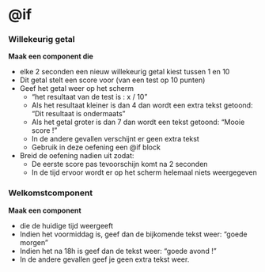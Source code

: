 # @if

### **Willekeurig getal**

**Maak een component die**

* elke 2 seconden een nieuw willekeurig getal kiest tussen 1 en 10
* Dit getal stelt een score voor (van een test op 10 punten)
* Geef het getal weer op het scherm
  * “het resultaat van de test is : x / 10”
  * Als het resultaat kleiner is dan 4 dan wordt een extra tekst getoond: “Dit resultaat is ondermaats”
  * Als het getal groter is dan 7 dan wordt een tekst getoond: “Mooie score !”
  * In de andere gevallen verschijnt er geen extra tekst
  * Gebruik in deze oefening een @if block
* Breid de oefening nadien uit zodat:
  * De eerste score pas tevoorschijn komt na 2 seconden
  * In de tijd ervoor wordt er op het scherm helemaal niets weergegeven

### **Welkomstcomponent**

**Maak een component**&#x20;

* die de huidige tijd weergeeft
* Indien het voormiddag is, geef dan de bijkomende tekst weer: “goede morgen”
* Indien het na 18h is geef dan de tekst weer: “goede avond !”
* In de andere gevallen geef je geen extra tekst weer.
